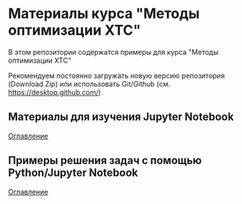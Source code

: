 # Материалы курса "Методы оптимизации ХТС"

В этом репозитории содержатся примеры для курса "Методы оптимизации ХТС"

Рекомендуем постоянно загружать новую версию репозитория (Download Zip) или использовать Git/Github (см. https://desktop.github.com/)

## Материалы для изучения Jupyter Notebook

[Оглавление](http://nbviewer.jupyter.org/github/postlogist/course_opt/blob/master/jupyter_tutorial/00_contents.ipynb)


## Примеры решения задач с помощью Python/Jupyter Notebook

[Оглавление](http://nbviewer.jupyter.org/github/postlogist/course_opt/blob/master/python_examples/_contents.ipynb)
